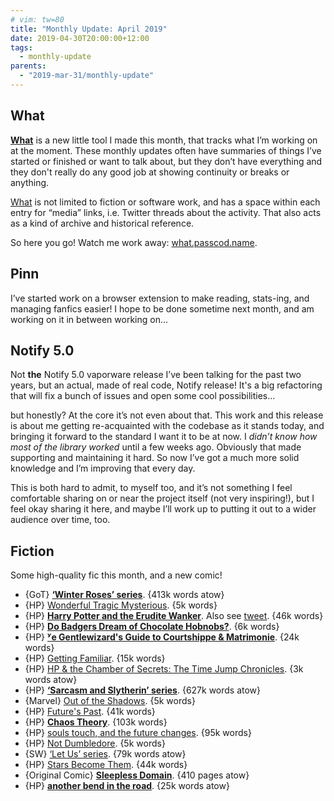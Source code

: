 ```yaml
---
# vim: tw=80
title: "Monthly Update: April 2019"
date: 2019-04-30T20:00:00+12:00
tags:
  - monthly-update
parents:
  - "2019-mar-31/monthly-update"
---
```


## What

**[What]** is a new little tool I made this month, that tracks what I’m working
on at the moment. These monthly updates often have summaries of things I’ve
started or finished or want to talk about, but they don’t have everything and
they don't really do any good job at showing continuity or breaks or anything.

[What] is not limited to fiction or software work, and has a space within each
entry for “media” links, i.e. Twitter threads about the activity. That also acts
as a kind of archive and historical reference.

So here you go! Watch me work away: [what.passcod.name][What].

[What]: https://what.passcod.name

## Pinn

I’ve started work on a browser extension to make reading, stats-ing, and
managing fanfics easier! I hope to be done sometime next month, and am working
on it in between working on...

## Notify 5.0

Not **the** Notify 5.0 vaporware release I’ve been talking for the past two
years, but an actual, made of real code, Notify release! It's a big refactoring
that will fix a bunch of issues and open some cool possibilities...

but honestly? At the core it’s not even about that. This work and this release
is about me getting re-acquainted with the codebase as it stands today, and
bringing it forward to the standard I want it to be at now. I _didn’t know how
most of the library worked_ until a few weeks ago. Obviously that made
supporting and maintaining it hard. So now I’ve got a much more solid knowledge
and I’m improving that every day.

This is both hard to admit, to myself too, and it’s not something I feel
comfortable sharing on or near the project itself (not very inspiring!), but I
feel okay sharing it here, and maybe I’ll work up to putting it out to a wider
audience over time, too.

## Fiction

Some high-quality fic this month, and a new comic!

 - {GoT} **[‘Winter Roses’ series](https://archiveofourown.org/series/901533)**. {413k words atow}
 - {HP} [Wonderful Tragic Mysterious](https://archiveofourown.org/works/278272). {5k words}
 - {HP} **[Harry Potter and the Erudite Wanker](https://archiveofourown.org/works/1550450)**. Also see [tweet](https://twitter.com/passcod/status/1115518423243476995). {46k words}
 - {HP} **[Do Badgers Dream of Chocolate Hobnobs?](https://archiveofourown.org/works/17439230)**. {6k words}
 - {HP} **[ʸe Gentlewizard's Guide to Courtshippe & Matrimonie](https://archiveofourown.org/works/1550243)**. {24k words}
 - {HP} [Getting Familiar](https://archiveofourown.org/works/1550324). {15k words}
 - {HP} [HP & the Chamber of Secrets: The Time Jump Chronicles](https://archiveofourown.org/works/18468757). {3k words atow}
 - {HP} **[‘Sarcasm and Slytherin’ series](https://archiveofourown.org/series/863648)**. {627k words atow}
 - {Marvel} [Out of the Shadows](https://archiveofourown.org/works/18462290). {5k words}
 - {HP} [Future's Past](https://archiveofourown.org/works/6762790). {41k words}
 - {HP} **[Chaos Theory](https://archiveofourown.org/works/12479128)**. {103k words}
 - {HP} [souls touch, and the future changes](https://archiveofourown.org/works/13893606). {95k words}
 - {HP} [Not Dumbledore](https://www.fanfiction.net/s/13266686). {5k words}
 - {SW} [‘Let Us’ series](https://archiveofourown.org/series/1076118). {79k words atow}
 - {HP} [Stars Become Them](https://archiveofourown.org/works/8177603). {44k words}
 - {Original Comic} **[Sleepless Domain](http://www.sleeplessdomain.com)**. {410 pages atow}
 - {HP} **[another bend in the road](https://archiveofourown.org/works/18549484)**. {25k words atow}
